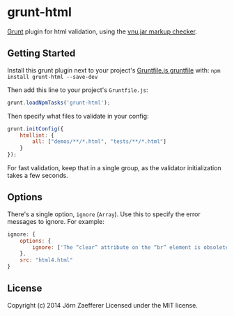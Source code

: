 # grunt-html

[Grunt][grunt] plugin for html validation, using the [vnu.jar markup checker][vnujar].

## Getting Started
Install this grunt plugin next to your project's [Gruntfile.js gruntfile][getting_started] with: `npm install grunt-html --save-dev`

Then add this line to your project's `Gruntfile.js`:

```js
grunt.loadNpmTasks('grunt-html');
```

Then specify what files to validate in your config:

```js
grunt.initConfig({
	htmllint: {
		all: ["demos/**/*.html", "tests/**/*.html"]
	}
});
```

For fast validation, keep that in a single group, as the validator initialization takes a few seconds.

## Options

There's a single option, `ignore` (`Array`). Use this to specify the error messages to ignore. For example:

```js
ignore: {
	options: {
		ignore: ['The “clear” attribute on the “br” element is obsolete. Use CSS instead.']
	},
	src: "html4.html"
}
```

[grunt]: http://gruntjs.com/
[getting_started]: http://gruntjs.com/getting-started
[vnujar]: https://validator.github.io/

## License
Copyright (c) 2014 Jörn Zaefferer
Licensed under the MIT license.
